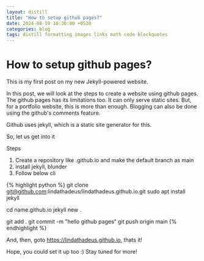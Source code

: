 ```yaml
---
layout: distill
title: "How to setup github pages?"
date: 2024-08-19 10:30:00 +0530
categories: blog
tags: distill formatting images links math code blockquotes 
---
```


# How to setup github pages?

This is my first post on my new Jekyll-powered website. 

In this post, we will look at the steps to create a website using github pages.
The github pages has its limitations too. It can only serve static sites. But, for a portfolio website, this is more than enough. Blogging can also be done using the github's comments feature.

Github uses jekyll, which is a static site generator for this.

So, let us get into it

Steps

1. Create a repository like <username>.github.io and make the default branch as main
2. install jekyll, blunder
3. Follow below cli

{% highlight python %}
git clone git@github.com:lindathadeus/lindathadeus.github.io.git
sudo apt install jekyll

cd name.github.io
jekyll new .

git add .
git commit -m "hello github pages"
git push origin main
{% endhighlight %}

And, then, goto https://lindathadeus.github.io, thats it!

Hope, you could set it up too :)
Stay tuned for more!
